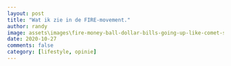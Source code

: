 ```yaml
---
layout: post
title: "Wat ik zie in de FIRE-movement."
author: randy
image: assets\images\fire-money-ball-dollar-bills-going-up-like-comet-space-concept-rapid-development-financial-profit-107030747.jpg
date: 2020-10-27
comments: false
category: [lifestyle, opinie]
---
```



